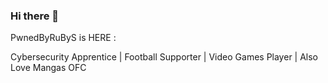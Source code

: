 ### Hi there 👋

PwnedByRuByS is HERE : 

Cybersecurity Apprentice | Football Supporter | Video Games Player | Also Love Mangas OFC

